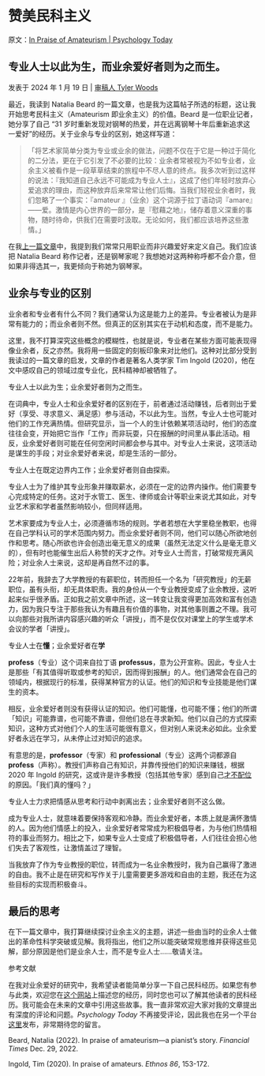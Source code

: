 # 赞美民科主义

原文：[In Praise of Amateurism | Psychology Today](https://www.psychologytoday.com/us/blog/freedom-to-learn/202401/in-praise-of-amateurism)

## 专业人士以此为生，而业余爱好者则为之而生。

发表于 2024 年 1 月 19 日 | [审稿人 Tyler Woods](https://www.psychologytoday.com/us/docs/editorial-process)

最近，我读到 Natalia Beard 的一篇文章，也是我为这篇帖子所选的标题，这让我开始思考民科主义（Amateurism 即业余主义）的价值。Beard 是一位职业记者，她分享了自己 “31 岁时重新发现对钢琴的热爱，并在远离钢琴十年后重新追求这一爱好”的经历。关于业余与专业的区别，她这样写道：

> 「将艺术家简单分类为专业或业余的做法，问题不仅在于它是一种过于简化的二分法，更在于它引发了不必要的比较：业余者常被视为不如专业者，业余主义被看作是一段草草结束的旅程中不尽人意的终点。我多次听到过这样的说法：『我知道自己永远不可能成为专业人士』，这成了他们年轻时放弃心爱追求的理由，而这种放弃后来常常让他们后悔。当我们轻视业余者时，我们忽略了一个事实：『amateur 』（业余）这个词源于拉丁语动词『amare』——爱。激情是内心世界的一部分，是『慰藉之地』，储存着意义深重的事物，随时待命，供我们在需要时汲取。无论如何，我们都应该培养这些激情。」

在我[上一篇文章](https://www.psychologytoday.com/us/blog/freedom-to-learn/202401/why-do-we-work-so-much)中，我提到我们常常只用职业而非兴趣爱好来定义自己。我们应该把 Natalia Beard 称作记者，还是钢琴家呢？我想她对这两种称呼都不会介意，但如果非得选其一，我更倾向于称她为钢琴家。

## 业余与专业的区别

业余者和专业者有什么不同？我们通常认为这是能力上的差异。专业者被认为是非常有能力的；而业余者则不然。但真正的区别其实在于动机和态度，而不是能力。

这里，我不打算深究这些概念的模糊性，也就是说，专业者在某些方面可能表现得像业余者，反之亦然。我将用一些固定的刻板印象来对比他们。这种对比部分受到我读过的一篇文章的启发，文章的作者是著名人类学家 Tim Ingold (2020)，他在文中感叹自己的领域过度专业化，民科精神却被牺牲了。

专业人士以此为生；业余爱好者则为之而生。

在词典中，专业人士和业余爱好者的区别在于，前者通过活动赚钱，后者则出于爱好（享受、寻求意义、满足感）参与活动，不以此为生。当然，专业人士也可能对他们的工作充满热情。但研究显示，当一个人的生计依赖某项活动时，他们的态度往往会变，开始把它当作「工作」而非玩耍，只在报酬的时间里从事此活动。相反，业余爱好者则可能在任何空闲时间都会参与其中。对专业人士来说，这项活动是谋生的手段；对业余爱好者来说，却是生活的一部分。

专业人士在既定边界内工作；业余爱好者则自由探索。

专业人士为了维护其专业形象并赚取薪水，必须在一定的边界内操作。他们需要专心完成特定的任务。这对于水管工、医生、律师或会计等职业来说尤其如此，对专业艺术家和学者虽然影响较小，但同样适用。

艺术家要成为专业人士，必须遵循市场的规则。学者若想在大学里稳坐教职，也得在自己学科认可的学术范围内努力。而业余爱好者则不同，他们可以随心所欲地创作和思考。随心所欲也许会创造出毫无意义的成果（虽然无法定义什么是毫无意义的），但有时也能催生出后人称赞的天才之作。对专业人士而言，打破常规充满风险；对业余人士来说，这却是再自然不过的事。

22年前，我辞去了大学教授的有薪职位，转而担任一个名为「研究教授」的无薪职位，虽有头衔，却无具体职责。我的身份从一个专业教授变成了业余教授，这听起来似乎很矛盾。正如我之前文章中所述，这一转变让我变得更加高效和富有创造力，因为我只专注于那些我认为有趣且有价值的事物，对其他事则置之不理。我可以向那些对我所讲内容感兴趣的听众「讲授」，而不是仅仅对课堂上的学生或学术会议的学者「讲授」。

专业人士在**懂**；业余爱好者在**学**

**profess**（专业）这个词来自拉丁语 **professus**，意为公开宣称。因此，专业人士是那些「有其值得听取或参考的知识，因而得到报酬」的人。他们通常会在自己的领域内，根据现行的标准，获得某种官方的认证。他们的知识和专业技能是他们谋生的资本。

相反，业余爱好者则没有获得认证的知识。他们可能懂，也可能不懂；他们的所谓「知识」可能靠谱，也可能不靠谱，但他们总在寻求新知。他们以自己的方式探索知识，这种方式对他们个人的生活可能很有意义，但对别人来说未必如此。业余爱好者永远在学习，从未停止过对知识的追求。

有意思的是，**professor**（专家）和 **professional**（专业）这两个词都源自 **profess**（声称）。教授们声称自己有知识，并靠传授他们的知识来赚钱，根据 2020 年 Ingold 的研究，这或许是许多教授（包括其他专家）感到自己[才不配位](https://www.psychologytoday.com/us/basics/imposter-syndrome)的原因。「我们真的懂吗？」

专业人士力求把情感从思考和行动中剥离出去；业余爱好者则不这么做。

成为专业人士，就意味着要保持客观和冷静。而业余爱好者，本质上就是满怀激情的人。因为他们情感上的投入，业余爱好者常常成为积极倡导者，为与他们热情相符的事业而努力。相比之下，如果专业人士变成了积极倡导者，人们往往会担心他们失去了客观性，让激情盖过了理智。

当我放弃了作为专业教授的职位，转而成为一名业余教授时，我为自己赢得了激进的自由。我不止是在研究和写作关于儿童需要更多游戏和自由的主题，我还在为这些目标的实现而积极奋斗。

## 最后的思考

在下一篇文章中，我打算继续探讨业余主义的主题，讲述一些由当时的业余人士做出的革命性科学突破或见解。我将指出，他们之所以能突破常规思维并获得这些见解，部分原因是他们是业余人士，而不是专业人士……敬请关注。

参考文献

在我对业余爱好的研究中，我希望读者能简单分享一下自己民科经历。如果您有参与此类，欢迎您在[这个网站](https://petergray.substack.com/p/s4-are-you-an-amateur-do-you-pursue)上描述您的经历，同时您也可以了解其他读者的民科经历。我可能会在未来的文章中引用这些故事。我一直非常欢迎大家对我的文章提出有深度的评论和问题。*Psychology Today* 不再接受评论，因此我也在另一个平台[这里](https://petergray.substack.com/p/27-in-praise-of-amateurism)发布，非常期待您的留言。

Beard, Natalia (2022). In praise of amateurism—a pianist’s story. *Financial Times* Dec. 29, 2022.

Ingold, Tim (2020). In praise of amateurs. *Ethnos 86*, 153-172.